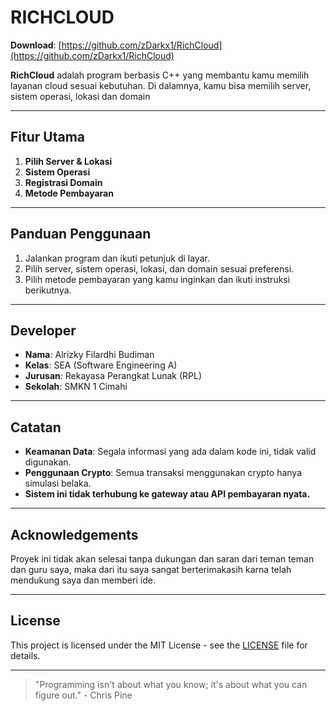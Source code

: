 # RICHCLOUD

**Download**: [https://github.com/zDarkx1/RichCloud](https://github.com/zDarkx1/RichCloud)

**RichCloud** adalah program berbasis C++ yang membantu kamu memilih layanan cloud sesuai kebutuhan. Di dalamnya, kamu bisa memilih server, sistem operasi, lokasi dan domain

---

## Fitur Utama

1. **Pilih Server & Lokasi**  
2. **Sistem Operasi**  
3. **Registrasi Domain**    
4. **Metode Pembayaran**  
---

## Panduan Penggunaan

1. Jalankan program dan ikuti petunjuk di layar.  
2. Pilih server, sistem operasi, lokasi, dan domain sesuai preferensi.  
3. Pilih metode pembayaran yang kamu inginkan dan ikuti instruksi berikutnya.  

---

## Developer

- **Nama**: Alrizky Filardhi Budiman  
- **Kelas**: SEA (Software Engineering A)  
- **Jurusan**: Rekayasa Perangkat Lunak (RPL)  
- **Sekolah**: SMKN 1 Cimahi  

---

## Catatan

- **Keamanan Data**: Segala informasi yang ada dalam kode ini, tidak valid digunakan.  
- **Penggunaan Crypto**: Semua transaksi menggunakan crypto hanya simulasi belaka.  
- **Sistem ini tidak terhubung ke gateway atau API pembayaran nyata.**

---

## Acknowledgements

Proyek ini tidak akan selesai tanpa dukungan dan saran dari teman teman dan guru saya, maka dari itu saya sangat berterimakasih karna telah mendukung saya dan memberi ide.

---

## License

This project is licensed under the MIT License - see the [LICENSE](LICENSE) file for details.

---
> "Programming isn't about what you know; it's about what you can figure out." - Chris Pine
